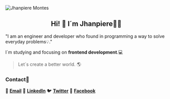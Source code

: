 ![Jhanpiere Montes](https://github.com/jhanpieremontes/jhanpieremontes/blob/master/cover-github.png)

<h2 align="center">Hi! 👋 I´m Jhanpiere🙋‍♂️</h2>

"I am an engineer and developer who found in programming a way to solve everyday problems💡."

I´m studying and focusing on **frontend development**.💻

>Let´s create a better world. 🌎

### Contact🤝

📨 **[Email](mailto:jhanpieremontes@gmail.com)**
 💼 **[LinkedIn](https://www.linkedin.com/in/jhanpiere-montes-b63832197/)**
 🐦 **[Twitter](https://twitter.com/JhanpiereMontes)**
 📱 **[Facebook](https://www.facebook.com/jhanpiere.montes)**
<!--
**jhanpieremontes/jhanpieremontes** is a ✨ _special_ ✨ repository because its `README.md` (this file) appears on your GitHub profile.
🌐 **[Website](https://jhanpieremontes.com)**
Here are some ideas to get you started:

- 🔭 I’m currently working on ...
- 🌱 I’m currently learning ...
- 👯 I’m looking to collaborate on ...
- 🤔 I’m looking for help with ...
- 💬 Ask me about ...
- 📫 How to reach me: ...
- 😄 Pronouns: ...
- ⚡ Fun fact: ...
-->
